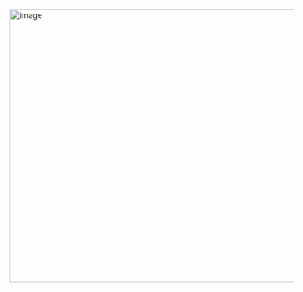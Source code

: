 <img width="688" height="485" alt="image" src="https://github.com/user-attachments/assets/40efb618-c3ca-4962-8303-93d4b6982c5b" />

